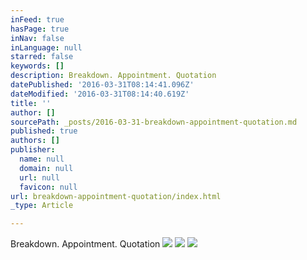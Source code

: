 ```yaml
---
inFeed: true
hasPage: true
inNav: false
inLanguage: null
starred: false
keywords: []
description: Breakdown. Appointment. Quotation
datePublished: '2016-03-31T08:14:41.096Z'
dateModified: '2016-03-31T08:14:40.619Z'
title: ''
author: []
sourcePath: _posts/2016-03-31-breakdown-appointment-quotation.md
published: true
authors: []
publisher:
  name: null
  domain: null
  url: null
  favicon: null
url: breakdown-appointment-quotation/index.html
_type: Article

---
```

Breakdown. Appointment. Quotation
![](https://the-grid-user-content.s3-us-west-2.amazonaws.com/d9bdecb3-f48e-4020-9993-7ab3158cdafb.png)
![](https://the-grid-user-content.s3-us-west-2.amazonaws.com/8663d4ef-c7af-4f88-aa79-24a0c5beabe0.gif)
![](https://the-grid-user-content.s3-us-west-2.amazonaws.com/4ab865ae-bc0c-44ae-a17b-3489dc24c979.jpg)